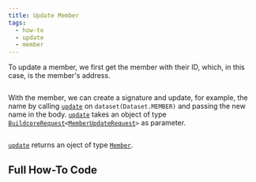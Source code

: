 ```yaml
---
title: Update Member
tags:
  - how-to
  - update
  - member
---
```


To update a member, we first get the member with their ID, which, in this case, is the member's address.

```tsx file=../../../../../packages/sdk/examples/member/update.ts#L9-L13

```

With the member, we can create a signature and update, for example, the name by calling [`update`](../../../reference-api/classes/MemberDataset.md#update) on `dataset(Dataset.MEMBER)` and passing the new name in the body.
[`update`](../../../reference-api/classes/MemberDataset.md#update) takes an object of type [`BuildcoreRequest`](../../../reference-api/interfaces/BuildcoreRequest)`<`[`MemberUpdateRequest`](../../../reference-api/interfaces/MemberUpdateRequest.md)`>` as parameter.

```tsx file=../../../../../packages/sdk/examples/member/update.ts#L17-L30

```

[`update`](../../../reference-api/classes/MemberDataset.md#update) returns an oject of type [`Member`](../../../reference-api/interfaces/Member.md).

## Full How-To Code

```tsx file=../../../../../packages/sdk/examples/member/update.ts

```
